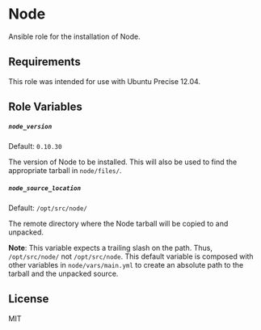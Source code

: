 Node
=========

Ansible role for the installation of Node.

Requirements
------------

This role was intended for use with Ubuntu Precise 12.04.

Role Variables
--------------

##### `node_version`

Default: `0.10.30`

The version of Node to be installed. This will also be used to find the appropriate tarball in `node/files/`.

##### `node_source_location`

Default: `/opt/src/node/`

The remote directory where the Node tarball will be copied to and unpacked.

**Note**: This variable expects a trailing slash on the path. Thus, `/opt/src/node/` not `/opt/src/node`. This default variable is composed with other variables in `node/vars/main.yml` to create an absolute path to the tarball and the unpacked source. 

License
-------

MIT

